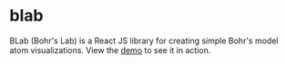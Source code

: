 # blab
BLab (Bohr's Lab) is a React JS library for creating simple Bohr's model atom
visualizations. View the [demo][1] to see it in action.

[1]: https://giulioprocopio.github.io/blab/

